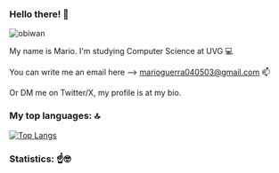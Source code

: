 ### Hello there! 👋


![obiwan](https://github.com/MarioGuerra21008/MarioGuerra21008/assets/88167635/96a55373-90ef-47bc-9991-49f9e3157ebd)


My name is Mario. I'm studying Computer Science at UVG 💻 

You can write me an email here --> marioguerra040503@gmail.com 📫

Or DM me on Twitter/X, my profile is at my bio.

### My top languages: 🔝

[![Top Langs](https://github-readme-stats.vercel.app/api/top-langs/?username=MarioGuerra21008&layout=compact&theme=vision-friendly-dark)](https://github.com/anuraghazra/github-readme-stats)

### Statistics: ☝️🤓


